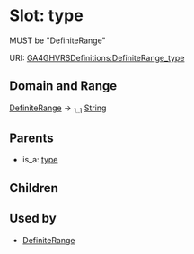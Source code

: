 
# Slot: type


MUST be "DefiniteRange"

URI: [GA4GHVRSDefinitions:DefiniteRange_type](GA4GHVRSDefinitionsDefiniteRange_type)


## Domain and Range

[DefiniteRange](DefiniteRange.md) &#8594;  <sub>1..1</sub> [String](types/String.md)

## Parents

 *  is_a: [type](type.md)

## Children


## Used by

 * [DefiniteRange](DefiniteRange.md)
